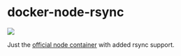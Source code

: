 # docker-node-rsync

[![](https://images.microbadger.com/badges/image/andthensome/docker-node-rsync.svg)](https://microbadger.com/images/andthensome/docker-node-rsync "Get your own image badge on microbadger.com")

Just the [official node container](https://hub.docker.com/_/node/) with added rsync support.

